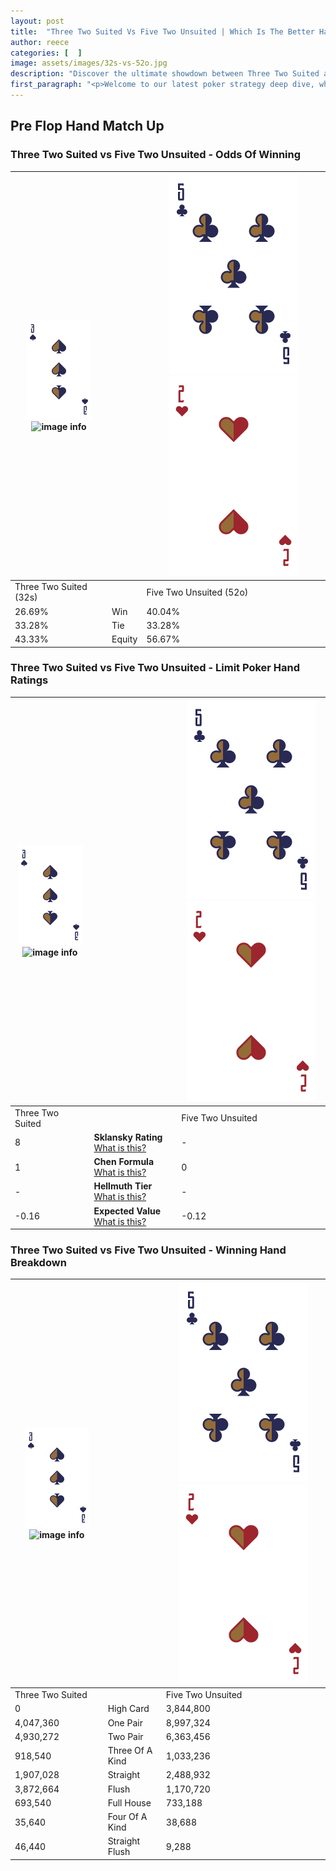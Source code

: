 ```yaml
---
layout: post
title:  "Three Two Suited Vs Five Two Unsuited | Which Is The Better Hand In Poker? A Complete Guide"
author: reece
categories: [  ]
image: assets/images/32s-vs-52o.jpg
description: "Discover the ultimate showdown between Three Two Suited and Five Two Unsuited in poker! Uncover the odds, strategies, and scenarios where one hand triumphs over the other. Get ready to up your poker game with this thrilling analysis."
first_paragraph: "<p>Welcome to our latest poker strategy deep dive, where we're pitting two distinct hands against each other in a high-stakes showdown: Three Two Suited vs Five Two Unsuited.</p><p>In the dynamic world of poker, every decision counts, and knowing which hand holds the upper hand is key to your success at the table.</p><p>In this article, we'll dissect these two hands, explore the scenarios where one dominates the other, and equip you with the knowledge to make strategic choices that can tip the odds in your favor.</p><p>Get ready to unravel the intriguing dynamics of these poker hands and elevate your game to new heights.</p>"
---
```




[comment]: # (sp0)

## Pre Flop Hand Match Up

<div class="table hand-ratings" markdown="1"> 



### Three Two Suited vs Five Two Unsuited - Odds Of Winning


    
| ![image info](assets/images/hand1/3.png) ![image info](assets/images/hand1/2s.png) |  | ![image info](assets/images/hand2/5.png) ![image info](assets/images/hand2/2o.png) |
| -------- | -------- | -------- |
| Three Two Suited (32s) |  | Five Two Unsuited (52o) |
| 26.69% | Win | 40.04% |
| 33.28% | Tie | 33.28% |
| 43.33% | Equity | 56.67% |




[comment]: # (sp1)



### Three Two Suited vs Five Two Unsuited - Limit Poker Hand Ratings


    
| ![image info](assets/images/hand1/3.png) ![image info](assets/images/hand1/2s.png) |  | ![image info](assets/images/hand2/5.png) ![image info](assets/images/hand2/2o.png) |
| -------- | -------- | -------- |
| Three Two Suited |  | Five Two Unsuited |
| 8 | **Sklansky Rating** [What is this?](/sklansky-rating-explained) | - |
| 1 | **Chen Formula** [What is this?](/chen-formula-explained) | 0 |
| - | **Hellmuth Tier** [What is this?](/Hellmuth-tier-explained) | - |
| -0.16 | **Expected Value** [What is this?](/expected-value-explained) | -0.12 |




[comment]: # (sp2)



### Three Two Suited vs Five Two Unsuited - Winning Hand Breakdown


    
| ![image info](assets/images/hand1/3.png) ![image info](assets/images/hand1/2s.png) |  | ![image info](assets/images/hand2/5.png) ![image info](assets/images/hand2/2o.png) |
| -------- | -------- | -------- |
| Three Two Suited |  | Five Two Unsuited |
| 0 | High Card | 3,844,800 |
| 4,047,360 | One Pair | 8,997,324 |
| 4,930,272 | Two Pair | 6,363,456 |
| 918,540 | Three Of A Kind | 1,033,236 |
| 1,907,028 | Straight | 2,488,932 |
| 3,872,664 | Flush | 1,170,720 |
| 693,540 | Full House | 733,188 |
| 35,640 | Four Of A Kind | 38,688 |
| 46,440 | Straight Flush | 9,288 |




[comment]: # (sp3)



</div>

[comment]: # (sp4)



[comment]: # (sp5)

